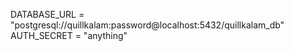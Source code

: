 DATABASE_URL = "postgresql://quillkalam:password@localhost:5432/quillkalam_db"
AUTH_SECRET = "anything"